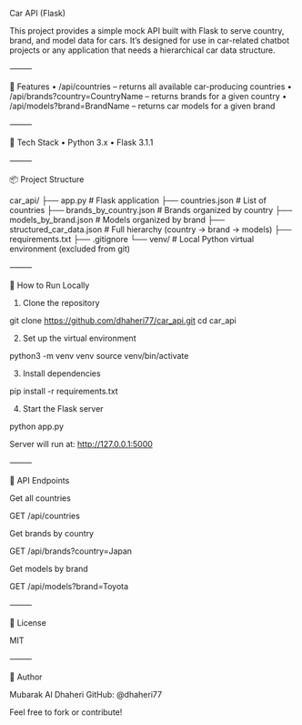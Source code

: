Car API (Flask)

This project provides a simple mock API built with Flask to serve country, brand, and model data for cars. It’s designed for use in car-related chatbot projects or any application that needs a hierarchical car data structure.

⸻

🚗 Features
	•	/api/countries – returns all available car-producing countries
	•	/api/brands?country=CountryName – returns brands for a given country
	•	/api/models?brand=BrandName – returns car models for a given brand

⸻

🧰 Tech Stack
	•	Python 3.x
	•	Flask 3.1.1

⸻

📦 Project Structure

car_api/
├── app.py                      # Flask application
├── countries.json              # List of countries
├── brands_by_country.json     # Brands organized by country
├── models_by_brand.json       # Models organized by brand
├── structured_car_data.json   # Full hierarchy (country → brand → models)
├── requirements.txt
├── .gitignore
└── venv/                      # Local Python virtual environment (excluded from git)


⸻

🚀 How to Run Locally

1. Clone the repository

git clone https://github.com/dhaheri77/car_api.git
cd car_api

2. Set up the virtual environment

python3 -m venv venv
source venv/bin/activate

3. Install dependencies

pip install -r requirements.txt

4. Start the Flask server

python app.py

Server will run at: http://127.0.0.1:5000

⸻

🧪 API Endpoints

Get all countries

GET /api/countries

Get brands by country

GET /api/brands?country=Japan

Get models by brand

GET /api/models?brand=Toyota


⸻

📄 License

MIT

⸻

👤 Author

Mubarak Al Dhaheri
GitHub: @dhaheri77

Feel free to fork or contribute!
